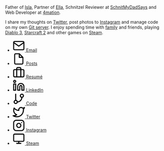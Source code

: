 Father of [Isla](https://murty.io/isla), Partner of [Ella](http://ellacondon.com/),
Schnitzel Reviewer at [SchnitMyDadSays](http://schnitmydadsays.com/) and
Web Developer at [4mation](http://4mation.com.au).

I share my thoughts on [Twitter](https://twitter.com/brendanmurty), post photos to [Instagram](https://instagram.com/brendan.murty) and manage code on my own [Git server](https://git.murty.io/brendan).
I enjoy spending time with [family](http://islamurty.com/) and friends, playing [Diablo 3](https://us.battle.net/d3/en/profile/brendanmurty-1332/hero/84215723), [Starcraft 2](http://sea.battle.net/sc2/en/profile/148220/1/murty/) and other games on [Steam](http://steamcommunity.com/id/brendanmurty).

<ul class="listing social">
  <li>
    <a href="mailto:b@murty.io" title="Send me an email at b@murty.io">
      <img src="/images/common/mail.svg" alt="Email" width="40" height="40">
      <span>Email</span>
    </a>
  </li>
  <li>
    <a href="/brendan/posts" title="View my Posts">
      <img src="/images/common/file.svg" alt="Posts" width="40" height="40">
      <span>Posts</span>
    </a>
  </li>
  <li>
    <a href="/brendan/resume" title="View my Resumé">
      <img src="/images/common/briefcase.svg" alt="Resumé" width="40" height="40">
      <span>Resumé</span>
    </a>
  </li>
  <li>
    <a href="https://www.linkedin.com/in/brendanmurty/" title="View my LinkedIn profile">
      <img src="/images/common/linkedin.svg" alt="LinkedIn" width="40" height="40">
      <span>LinkedIn</span>
    </a>
  </li>
  <li>
    <a href="https://git.murty.io/brendan" title="View my code">
      <img src="/images/common/git-branch.svg" alt="Code" width="40" height="40">
      <span>Code</span>
    </a>
  </li>
  <li>
    <a href="https://twitter.com/brendanmurty" title="View my Twitter profile">
      <img src="/images/common/twitter.svg" alt="Twitter" width="40" height="40">
      <span>Twitter</span>
    </a>
  </li>
  <li>
    <a href="https://instagram.com/brendan.murty" title="View my Instagram posts">
      <img src="/images/common/instagram.svg" alt="Instagram" width="40" height="40">
      <span>Instagram</span>
    </a>
  </li>
  <li>
    <a href="http://steamcommunity.com/id/brendanmurty" title="Join me in a game on Steam">
      <img src="/images/common/monitor.svg" alt="Steam" width="40" height="40">
      <span>Steam</span>
    </a>
  </li>
</ul>